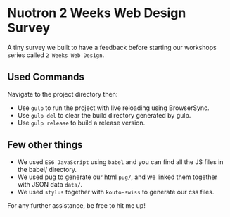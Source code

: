 # Nuotron 2 Weeks Web Design Survey

A tiny survey we built to have a feedback before starting our workshops series called `2 Weeks Web Design`.


## Used Commands
Navigate to the project directory then:
- Use `gulp` to run the project with live reloading using BrowserSync.
- Use `gulp del` to clear the build directory generated by gulp.
- Use `gulp release` to build a release version.


## Few other things
- We used `ES6 JavaScript` using `babel` and you can find all the JS files in the babel/ directory.
- We used pug to generate our html `pug/`, and we linked them together with JSON data `data/`.
- We used `stylus` together with `kouto-swiss` to generate our css files.


For any further assistance, be free to hit me up!
